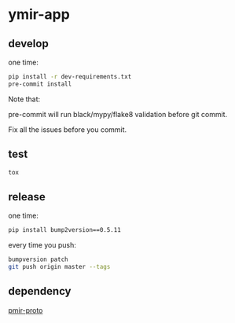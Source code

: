 # ymir-app

## develop

one time:

```bash
pip install -r dev-requirements.txt
pre-commit install
```

Note that:

pre-commit will run black/mypy/flake8 validation before git commit.

Fix all the issues before you commit.

## test

```bash
tox
```

## release

one time:

```bash
pip install bump2version==0.5.11
```

every time you push:

```bash
bumpversion patch
git push origin master --tags
```


## dependency

[pmir-proto](https://github.com/scalable-ai/pymir-proto)


